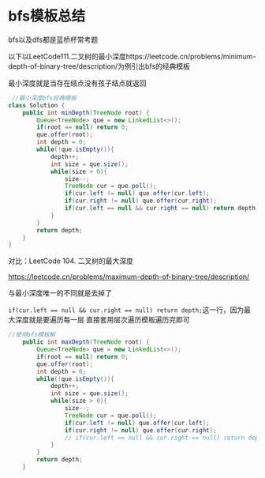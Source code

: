 # bfs模板总结

bfs以及dfs都是蓝桥杯常考题

以下以LeetCode111.二叉树的最小深度https://leetcode.cn/problems/minimum-depth-of-binary-tree/description/为例引出bfs的经典模板

最小深度就是当存在结点没有孩子结点就返回

```java
 //最小深度bfs经典模板
class Solution {
    public int minDepth(TreeNode root) {
        Queue<TreeNode> que = new LinkedList<>();
        if(root == null) return 0;
        que.offer(root);
        int depth = 0;
        while(!que.isEmpty()){
            depth++;
            int size = que.size();
            while(size > 0){
                size--;
                TreeNode cur = que.poll();
                if(cur.left != null) que.offer(cur.left);
                if(cur.right != null) que.offer(cur.right);
                if(cur.left == null && cur.right == null) return depth;
            }
        }
        return depth;
    }
}
```

对比：LeetCode 104. 二叉树的最大深度

https://leetcode.cn/problems/maximum-depth-of-binary-tree/description/

与最小深度唯一的不同就是去掉了

`if(cur.left == null && cur.right == null) return depth;`这一行，因为最大深度就是要遍历每一层 直接套用层次遍历模板遍历完即可

```java
//使用bfs模板解
    public int maxDepth(TreeNode root) {
        Queue<TreeNode> que = new LinkedList<>();
        if(root == null) return 0;
        que.offer(root);
        int depth = 0;
        while(!que.isEmpty()){
            depth++;
            int size = que.size();
            while(size > 0){
                size--;
                TreeNode cur = que.poll();
                if(cur.left != null) que.offer(cur.left);
                if(cur.right != null) que.offer(cur.right);
                // if(cur.left == null && cur.right == null) return depth;
            }
        }
        return depth;
    }
```

